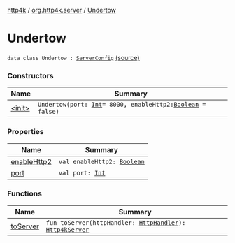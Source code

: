 [http4k](../../index.md) / [org.http4k.server](../index.md) / [Undertow](./index.md)

# Undertow

`data class Undertow : `[`ServerConfig`](../-server-config/index.md) [(source)](https://github.com/http4k/http4k/blob/master/http4k-server-undertow/src/main/kotlin/org/http4k/server/Undertow.kt#L42)

### Constructors

| Name | Summary |
|---|---|
| [&lt;init&gt;](-init-.md) | `Undertow(port: `[`Int`](https://kotlinlang.org/api/latest/jvm/stdlib/kotlin/-int/index.html)` = 8000, enableHttp2: `[`Boolean`](https://kotlinlang.org/api/latest/jvm/stdlib/kotlin/-boolean/index.html)` = false)` |

### Properties

| Name | Summary |
|---|---|
| [enableHttp2](enable-http2.md) | `val enableHttp2: `[`Boolean`](https://kotlinlang.org/api/latest/jvm/stdlib/kotlin/-boolean/index.html) |
| [port](port.md) | `val port: `[`Int`](https://kotlinlang.org/api/latest/jvm/stdlib/kotlin/-int/index.html) |

### Functions

| Name | Summary |
|---|---|
| [toServer](to-server.md) | `fun toServer(httpHandler: `[`HttpHandler`](../../org.http4k.core/-http-handler.md)`): `[`Http4kServer`](../-http4k-server/index.md) |
